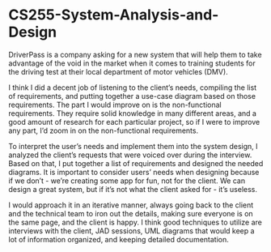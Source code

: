 # CS255-System-Analysis-and-Design


DriverPass is a company asking for a new system that will help them to take advantage of the void in the market when it comes to training students for the driving test at their local department of motor vehicles (DMV).

I think I did a decent job of listening to the client’s needs, compiling the list of requirements, and putting together a use-case diagram based on those requirements. The part I would improve on is the non-functional requirements. They require solid knowledge in many different areas, and a good amount of research for each particular project, so if I were to improve any part, I’d zoom in on the non-functional requirements.

To interpret the user’s needs and implement them into the system design, I analyzed the client’s requests that were voiced over during the interview. Based on that, I put together a list of requirements and designed the needed diagrams. It is important to consider users’ needs when designing because if we don’t - we’re creating some app for fun, not for the client. We can design a great system, but if it’s not what the client asked for - it’s useless.

I would approach it in an iterative manner, always going back to the client and the technical team to iron out the details, making sure everyone is on the same page, and the client is happy. I think good techniques to utilize are interviews with the client, JAD sessions, UML diagrams that would keep a lot of information organized, and keeping detailed documentation.

